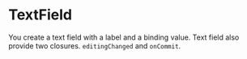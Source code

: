 # TextField

You create a text field with a label and a binding value. Text field also provide two closures. `editingChanged` and `onCommit`.
